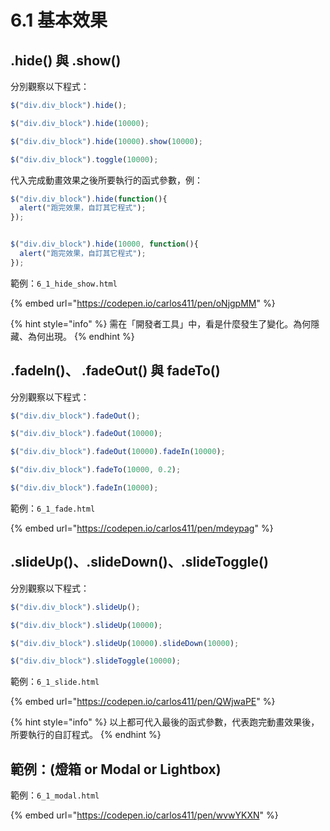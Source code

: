 # 6.1 基本效果

## .hide() 與 .show()



分別觀察以下程式：

```javascript
$("div.div_block").hide();
```

```javascript
$("div.div_block").hide(10000);
```

```javascript
$("div.div_block").hide(10000).show(10000);
```

```javascript
$("div.div_block").toggle(10000);
```

代入完成動畫效果之後所要執行的函式參數，例：

```javascript
$("div.div_block").hide(function(){
  alert("跑完效果，自訂其它程式");
});


$("div.div_block").hide(10000, function(){
  alert("跑完效果，自訂其它程式");
});
```



範例：`6_1_hide_show.html`

{% embed url="https://codepen.io/carlos411/pen/oNjgpMM" %}

{% hint style="info" %}
需在「開發者工具」中，看是什麼發生了變化。為何隱藏、為何出現。
{% endhint %}



## .fadeIn()、 .fadeOut() 與 fadeTo()

分別觀察以下程式：

```javascript
$("div.div_block").fadeOut();
```

```javascript
$("div.div_block").fadeOut(10000);
```

```javascript
$("div.div_block").fadeOut(10000).fadeIn(10000);
```

```javascript
$("div.div_block").fadeTo(10000, 0.2);
```

```javascript
$("div.div_block").fadeIn(10000);
```



範例：`6_1_fade.html`

{% embed url="https://codepen.io/carlos411/pen/mdeypag" %}



## .slideUp()、.slideDown()、.slideToggle()

分別觀察以下程式：

```javascript
$("div.div_block").slideUp();
```

```javascript
$("div.div_block").slideUp(10000);
```

```javascript
$("div.div_block").slideUp(10000).slideDown(10000);
```

```javascript
$("div.div_block").slideToggle(10000);
```



範例：`6_1_slide.html`

{% embed url="https://codepen.io/carlos411/pen/QWjwaPE" %}





{% hint style="info" %}
以上都可代入最後的函式參數，代表跑完動畫效果後，所要執行的自訂程式。
{% endhint %}



## 範例：(燈箱 or Modal or Lightbox)

範例：`6_1_modal.html`

{% embed url="https://codepen.io/carlos411/pen/wvwYKXN" %}




